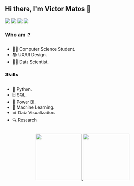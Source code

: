 ## Hi there, I'm Victor Matos 👋
  <div> 
  <a href="https://instagram.com/victorsmatos" target="_blank"><img src="https://img.shields.io/badge/-Instagram-%23E4405F?style=for-the-badge&logo=instagram&logoColor=white" target="_blank"></a>
    <a href="https://www.linkedin.com/in/victorsmatos" target="_blank"><img src="https://img.shields.io/badge/-LinkedIn-%230077B5?style=for-the-badge&logo=linkedin&logoColor=white" target="_blank"></a>
  <a href = "mailto:victorsmatos@gmail.com"><img src="https://img.shields.io/badge/Gmail-D14836?style=for-the-badge&logo=gmail&logoColor=white" target="_blank"></a>
  <a href="https://www.twitter.com/in/victosdevmatos" target="_blank"><img src="https://img.shields.io/badge/Twitter-1DA1F2?style=for-the-badge&logo=twitter&logoColor=white" target="_blank"></a> 

### Who am I?
##
- 👨‍🎓 Computer Science Student.
- 📚 UX/UI Design.
- 👩‍💻 Data Scientist.


### Skills
##
- 🐍 Python.
- 🗄 SQL.
- 🧮 Power BI.
- 🔮 Machine Learning.
- 📊 Data Visualization.
- 🔍 Research
  
##
<div align="center">
  <a href="https://github.com/victorsmatos">
  <img height="150em" src="https://github-readme-stats.vercel.app/api?username=victorsmatos&show_icons=true&theme=tokyonight&include_all_commits=true&count_private=true"/>
  <img height="150em" src="https://github-readme-stats.vercel.app/api/top-langs/?username=victorsmatos&layout=compact&langs_count=7&theme=tokyonight"/>
</div>
  
